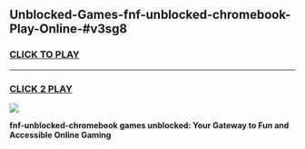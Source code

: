 
## Unblocked-Games-fnf-unblocked-chromebook-Play-Online-#v3sg8
<h3>
<a href="https://premium.freeplayer.one?title=fnf-unblocked-chromebook&ref=27F">CLICK TO PLAY</a></h3>
<hr>

<h3>
<a href="https://premium.freeplayer.one?title=fnf-unblocked-chromebook&ref=27F">CLICK 2 PLAY</a>
  
</h3>

<a href="https://premium.freeplayer.one?title=fnf-unblocked-chromebook&ref=27F"><img src="https://clearcache.store/games.png"></a>


**fnf-unblocked-chromebook games unblocked: Your Gateway to Fun and Accessible Online Gaming**
